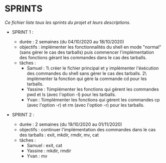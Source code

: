 SPRINTS
=======

_Ce fichier liste tous les sprints du projet et leurs descriptions._

* SPRINT 1 :
   * durée : 2 semaines (du 04/10/2020 au 18/10/2020)
   * objectifs : implémenter les fonctionnalités du shell en mode "normal" (sans gérer le cas des tarballs) puis commencer l'implémentation des fonctions gérant les commandes dans le cas des tarballs.
   * tâches :
        * Samuel : 1\ créer le fichier principal et y implémenter l'éxécution des commandes du shell sans gérer le cas des tarballs. 2\ implémenter la fonction qui gère la commande cd pour les tarballs.
        * Yassine : 1\implémenter les fonctions qui gèrent les commandes pwd et ls (avec l'option -l) pour les tarballs.
        * Yvan : 1\implémenter les fonctions qui gèrent les commandes cp (avec l'option -r) et rm (avec l'option -r) pour les tarballs.

* SPRINT 2 :
   * durée : 2 semaines (du 19/10/2020 au 01/11/2020)
   * objectifs : continuer l'implémentation des commandes dans le cas des tarballs : exit, mkdir, rmdir, mv, cat
   * tâches :
        * Samuel : exit, cat
        * Yassine : mkdir, rmdir
        * Yvan : mv


